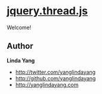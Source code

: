 [jquery.thread.js](https://github.com/yanglindayang/thread)
=================

Welcome!


Author
-------

**Linda Yang**

+ http://twitter.com/yanglindayang
+ http://github.com/yanglindayang
+ http://yanglindayang.com